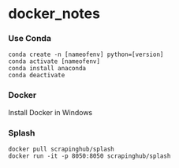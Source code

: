 # docker_notes


### Use Conda

```
conda create -n [nameofenv] python=[version]
conda activate [nameofenv]
conda install anaconda
conda deactivate
```


### Docker

Install Docker in Windows


### Splash

```
docker pull scrapinghub/splash
docker run -it -p 8050:8050 scrapinghub/splash
```
